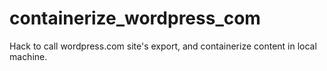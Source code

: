 # containerize_wordpress_com
Hack to call wordpress.com site's export, and containerize content in local machine.
